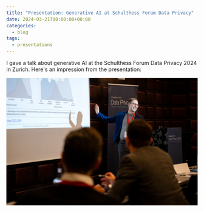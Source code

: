 ```yaml
---
title: "Presentation: Generative AI at Schulthess Forum Data Privacy"
date: 2024-03-21T00:00:00+00:00
categories:
  - blog
tags:
  - presentations
---
```


I gave a talk about generative AI at the Schulthess Forum Data Privacy 2024 in Zurich. Here's an impression from the presentation:

![Andreas presenting at the Schulthess Forum Data Privacy](assets/images/schulthess.jpg)
